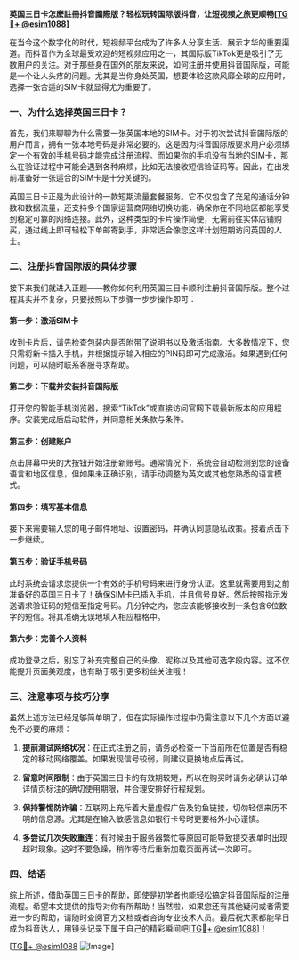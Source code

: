 **英国三日卡怎麽註冊抖音國際版？轻松玩转国际版抖音，让短视频之旅更顺畅[[TG💪+ @esim1088](https://t.me/s/esim1088)]**

在当今这个数字化的时代，短视频平台成为了许多人分享生活、展示才华的重要渠道。而抖音作为全球最受欢迎的短视频应用之一，其国际版TikTok更是吸引了无数用户的关注。对于那些身在国外的朋友来说，如何注册并使用抖音国际版，可能是一个让人头疼的问题。尤其是当你身处英国，想要体验这款风靡全球的应用时，选择一张合适的SIM卡就显得尤为重要了。

### 一、为什么选择英国三日卡？

首先，我们来聊聊为什么需要一张英国本地的SIM卡。对于初次尝试抖音国际版的用户而言，拥有一张本地号码是非常必要的。这是因为抖音国际版要求用户必须绑定一个有效的手机号码才能完成注册流程。而如果你的手机没有当地的SIM卡，那么在验证过程中可能会遇到各种麻烦，比如无法接收短信验证码等。因此，在出发前准备好一张适合的SIM卡是十分关键的。

英国三日卡正是为此设计的一款短期流量套餐服务。它不仅包含了充足的通话分钟数和数据流量，还支持多个国家运营商网络切换功能，确保你在不同地区都能享受到稳定可靠的网络连接。此外，这种类型的卡片操作简便，无需前往实体店铺购买，通过线上即可轻松下单邮寄到手，非常适合像您这样计划短期访问英国的人士。

### 二、注册抖音国际版的具体步骤

接下来我们就进入正题——教你如何利用英国三日卡顺利注册抖音国际版。整个过程其实并不复杂，只要按照以下步骤一步步操作即可：

#### 第一步：激活SIM卡
收到卡片后，请先检查包装内是否附带了说明书以及激活指南。大多数情况下，您只需将新卡插入手机，并根据提示输入相应的PIN码即可完成激活。如果遇到任何问题，可以随时联系客服寻求帮助。

#### 第二步：下载并安装抖音国际版
打开您的智能手机浏览器，搜索“TikTok”或直接访问官网下载最新版本的应用程序。安装完成后启动软件，并同意相关条款与条件。

#### 第三步：创建账户
点击屏幕中央的大按钮开始注册新账号。通常情况下，系统会自动检测到您的设备语言和地区信息，但如果未正确识别，请手动调整为英文或其他您熟悉的语言模式。

#### 第四步：填写基本信息
接下来需要输入您的电子邮件地址、设置密码，并确认同意隐私政策。接着点击下一步继续。

#### 第五步：验证手机号码
此时系统会请求您提供一个有效的手机号码来进行身份认证。这里就需要用到之前准备好的英国三日卡了！确保SIM卡已插入手机，并且信号良好。然后按照指示发送请求验证码的短信至指定号码。几分钟之内，您应该能够接收到一条包含6位数字的短信。将其准确无误地填入相应框格中。

#### 第六步：完善个人资料
成功登录之后，别忘了补充完整自己的头像、昵称以及其他可选字段内容。这不仅能提升页面美观度，也有助于吸引更多粉丝关注哦！

### 三、注意事项与技巧分享

虽然上述方法已经足够简单明了，但在实际操作过程中仍需注意以下几个方面以避免不必要的麻烦：

1. **提前测试网络状况**：在正式注册之前，请务必检查一下当前所在位置是否有稳定的移动网络覆盖。如果发现信号较弱，则建议更换地点后再试。
   
2. **留意时间限制**：由于英国三日卡的有效期较短，所以在购买时请务必确认订单详情页标注的确切使用期限，并合理安排好行程规划。
   
3. **保持警惕防诈骗**：互联网上充斥着大量虚假广告及钓鱼链接，切勿轻信来历不明的信息源。尤其是在输入敏感信息如银行卡号时更要格外小心谨慎。
   
4. **多尝试几次失败重连**：有时候由于服务器繁忙等原因可能导致提交表单时出现超时现象。这时不要急躁，稍作等待后重新加载页面再试一次即可。

### 四、结语

综上所述，借助英国三日卡的帮助，即使是初学者也能轻松搞定抖音国际版的注册流程。希望本文提供的指导对你有所帮助！当然啦，如果您还有其他疑问或者需要进一步的帮助，请随时查阅官方文档或者咨询专业技术人员。最后祝大家都能早日成为抖音达人，用镜头记录下属于自己的精彩瞬间吧[[TG💪+ @esim1088](https://t.me/s/esim1088)]！

[[TG💪+ @esim1088](https://t.me/s/esim1088) ![Image](https://i.postimg.cc/4NQfJmqS/Snipaste-2025-05-13-00-14-12.png)]